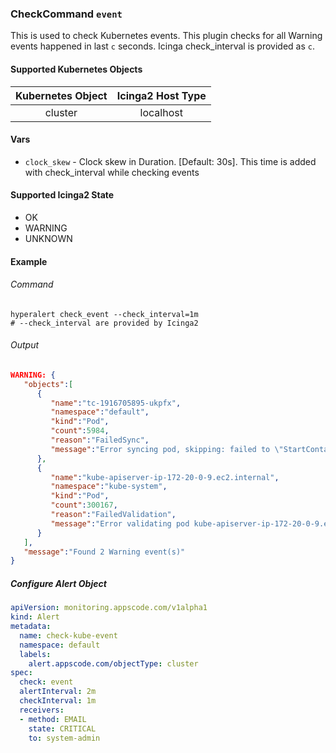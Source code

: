 ### CheckCommand `event`

This is used to check Kubernetes events. This plugin checks for all Warning events happened in last `c` seconds. Icinga check_interval is provided as `c`.

#### Supported Kubernetes Objects

| Kubernetes Object | Icinga2 Host Type |
| :---:             | :---:             |
| cluster           | localhost         |

#### Vars

* `clock_skew` - Clock skew in Duration. [Default: 30s]. This time is added with check_interval while checking events

#### Supported Icinga2 State

* OK
* WARNING
* UNKNOWN

#### Example
###### Command
```console
hyperalert check_event --check_interval=1m
# --check_interval are provided by Icinga2
```
###### Output
```json
WARNING: {
   "objects":[  
      {  
         "name":"tc-1916705895-ukpfx",
         "namespace":"default",
         "kind":"Pod",
         "count":5984,
         "reason":"FailedSync",
         "message":"Error syncing pod, skipping: failed to \"StartContainer\" for \"tc\" with ImagePullBackOff: \"Back-off pulling image \\\"appscode/tillerc:765a57f\\\"\"\n"
      },
      {  
         "name":"kube-apiserver-ip-172-20-0-9.ec2.internal",
         "namespace":"kube-system",
         "kind":"Pod",
         "count":300167,
         "reason":"FailedValidation",
         "message":"Error validating pod kube-apiserver-ip-172-20-0-9.ec2.internal.kube-system from file, ignoring: metadata.name: Duplicate value: \"kube-apiserver-ip-172-20-0-9.ec2.internal\""
      }
   ],
   "message":"Found 2 Warning event(s)"
}
```

##### Configure Alert Object
```yaml
apiVersion: monitoring.appscode.com/v1alpha1
kind: Alert
metadata:
  name: check-kube-event
  namespace: default
  labels:
    alert.appscode.com/objectType: cluster
spec:
  check: event
  alertInterval: 2m
  checkInterval: 1m
  receivers:
  - method: EMAIL
    state: CRITICAL
    to: system-admin
```
